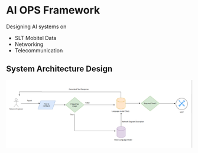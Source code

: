 # AI OPS Framework 

Designing AI systems on 

- SLT Mobitel Data
- Networking 
- Telecommunication  



## System Architecture Design 

![System Architecture Design of the Framwork](System_Architecture.png)


